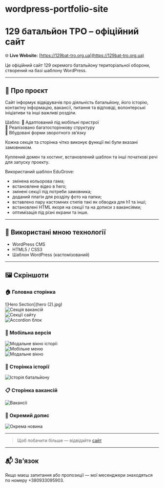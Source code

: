 # wordpress-portfolio-site

# 129 батальйон ТРО – офіційний сайт

🌐 **Live Website:** [https://129bat-tro.org.ua](https://129bat-tro.org.ua)

Це офіційний сайт 129 окремого батальйону територіальної оборони, створений на базі шаблону WordPress.

---

## 📄 Про проєкт

Сайт інформує відвідувачів про діяльність батальйону, його історію, контактну інформацію, вакансії, питання та відповіді, волонтерські ініціативи та інші важливі розділи.

Шабло:
🔹 Адаптований під мобільні пристрої  
🔹 Реалізовано багатосторінкову структуру  
🔹 Вбудовані форми зворотного зв’язку

Кожна секція та сторінка чітко виконує функції які були вказані замовником.

Куплений домен та хостинг, встановлений шаблон та інші початкові речі для запуску проекту.

Використаний шаблон EduGrove:
- змінена кольорова гама;
- встановлене відео в hero;
- змінені секції під потреби замовника;
- доданий плагін для розділу фото на папки;
- вставлено пару кастомних стилів такі як обводка для h1 та інші;
- встановлені HTML якоря на секції та на дописи з вакансіями;
- оптимізація під різні екрани та інше.

---

## 🧰 Використані мною технології

- WordPress CMS
- HTML5 / CSS3
- Шаблон WordPress (кастомізований)

---

## 🖼️ Скріншоти

### 🏠 Головна сторінка

![Hero Section](hero (2).jpg)  
![Секція вакансій](section-vacansies.jpg)  
![Секції сайту](sectains.jpg)  
![Accordion блок](accordion.jpg)

### 📱 Мобільна версія

![Модальне вікно історії](modal-history.jpg)  
![Мобільне меню](modal-menu.jpg)  
![Модальне вікно](modal.jpg)

### 📘 Сторінка історії

![Історія батальйону](page-history.jpg)

### 📋 Сторінка вакансій

![Вакансії](page-vacansions.jpg)

### 📝 Окремий допис

![Окрема новина](post.jpg)

---

> Щоб побачити більше — відвідайте [сайт](https://129bat-tro.org.ua)

---

## 📬 Зв’язок

Якщо маєш запитання або пропозиції — мої месенджери знаходяться по номеру +380933095903.
